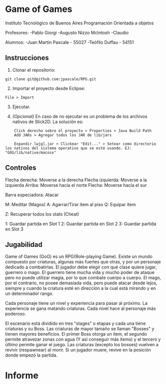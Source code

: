Game of Games
===

Instituto Tecnológico de Buenos Aires
Programación Orientada a objetos

Profesores:
	-Pablo Giorgi
	-Augusto Nizzo McIntosh
	-Claudio 

Alumnos:
	-Juan Martín Pascale - 55027
	-Teófilo Duffau - 54151

<h2><b>Instrucciones</b></h2>

1. Clonar el repositorio: 
```
git clone git@github.com:jpascale/RPG.git
```

2. Importar el proyecto desde Eclipse:
```
File > Import
```

3. Ejecutar.

4. _(Opcional)_ En caso de no ejecutar es un problema de los archivos nativos de Slick2D. La solución es:
```
	Click derecho sobre el proyecto > Properties > Java Build Path
	Add JARs > Agregar todos los JAR de lib/jars

	Expandir lwjgl.jar > Clickear "Edit..." > Setear como directorio los nativos del sistema operativo que se esté usando. EJ: "GOG/lib/native/macosx"
```

<h2><b>Controles</b></h2>

Flecha derecha: Moverse a la derecha
Flecha izquierda: Moverse a la izquierda
Arriba: Moverse hacia el norte
Flecha: Moverse hacia el sur

Barra especiadora: Atacar

M: Meditar (Magos)
A: Agarrar/Tirar item al piso
Q: Equipar item

Z: Recuperar todos los stats (Cheat)

1: Guardar partida en Slot 1
2: Guardar partida en Slot 2
3: Guardar partida en Slot 3


<h2><b>Jugabilidad</b></h2>

Game of Games (GoG) es un RPG(Role-playing Game). Existe un mundo compuesto por criaturas, algunas más fuertes que otras, y por un personaje dedicado a combatirlas. El jugador debe elegir con qué clase quiere jugar, guerrero o mago. El guerrero tiene mucha vida y mucho poder de ataque pero no puede utilizar magia, por lo que combate cuerpo a cuerpo. El mago, por el contrario, no posee demasiada vida, pero puede atacar desde lejos, siempre y cuando la criatura esté en dirección a la cual está mirando y en un determinador rango.

Cada personaje tiene un nivel y experiencia para pasar al próximo. La experiencia se gana matando criaturas. Cada nivel hace al personaje más poderoso.

El escenario está dividido en tres "stages" o etapas y cada una tiene criaturas y su Boss. Las criaturas de mayor tamaño se llaman "Bosses" y tienen mayores beneficios. El primer Boss otorga un item, el segundo permite atravezar zonas con agua (Y así conseguir más items) y el tercero y último permite ganar el juego. Las criaturas (excepto los bosses) vuelven a revivir (respawnear) al morir. Si un jugador muere, revive en la posición donde empezó la partida.


<h1><b>Informe</b></h1>
